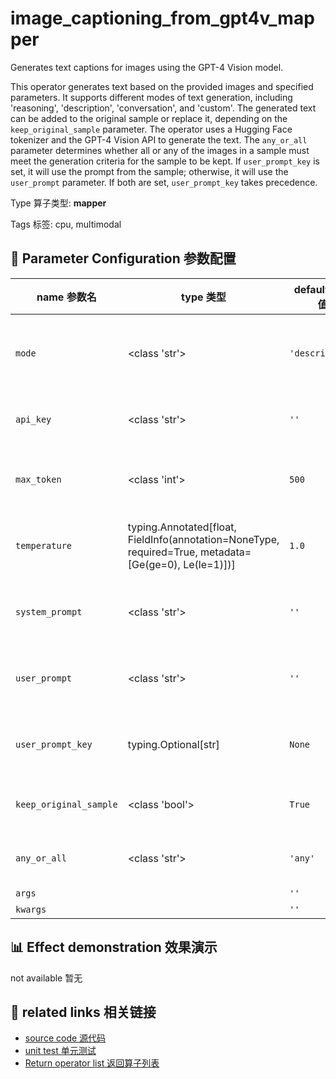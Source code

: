 # image_captioning_from_gpt4v_mapper

Generates text captions for images using the GPT-4 Vision model.

This operator generates text based on the provided images and specified parameters. It
supports different modes of text generation, including 'reasoning', 'description',
'conversation', and 'custom'. The generated text can be added to the original sample or
replace it, depending on the `keep_original_sample` parameter. The operator uses a
Hugging Face tokenizer and the GPT-4 Vision API to generate the text. The `any_or_all`
parameter determines whether all or any of the images in a sample must meet the
generation criteria for the sample to be kept. If `user_prompt_key` is set, it will use
the prompt from the sample; otherwise, it will use the `user_prompt` parameter. If both
are set, `user_prompt_key` takes precedence.

Type 算子类型: **mapper**

Tags 标签: cpu, multimodal

## 🔧 Parameter Configuration 参数配置
| name 参数名 | type 类型 | default 默认值 | desc 说明 |
|--------|------|--------|------|
| `mode` | <class 'str'> | `'description'` | mode of text generated from images, can be one of |
| `api_key` | <class 'str'> | `''` | the API key to authenticate the request. |
| `max_token` | <class 'int'> | `500` | the maximum number of tokens to generate. |
| `temperature` | typing.Annotated[float, FieldInfo(annotation=NoneType, required=True, metadata=[Ge(ge=0), Le(le=1)])] | `1.0` | controls the randomness of the output (range |
| `system_prompt` | <class 'str'> | `''` | a string prompt used to set the context of a |
| `user_prompt` | <class 'str'> | `''` | a string prompt to guide the generation of |
| `user_prompt_key` | typing.Optional[str] | `None` | the key name of fields in samples to store |
| `keep_original_sample` | <class 'bool'> | `True` | whether to keep the original sample. If |
| `any_or_all` | <class 'str'> | `'any'` | keep this sample with 'any' or 'all' strategy of |
| `args` |  | `''` | extra args |
| `kwargs` |  | `''` | extra args |

## 📊 Effect demonstration 效果演示
not available 暂无

## 🔗 related links 相关链接
- [source code 源代码](../../../data_juicer/ops/mapper/image_captioning_from_gpt4v_mapper.py)
- [unit test 单元测试](../../../tests/ops/mapper/test_image_captioning_from_gpt4v_mapper.py)
- [Return operator list 返回算子列表](../../Operators.md)